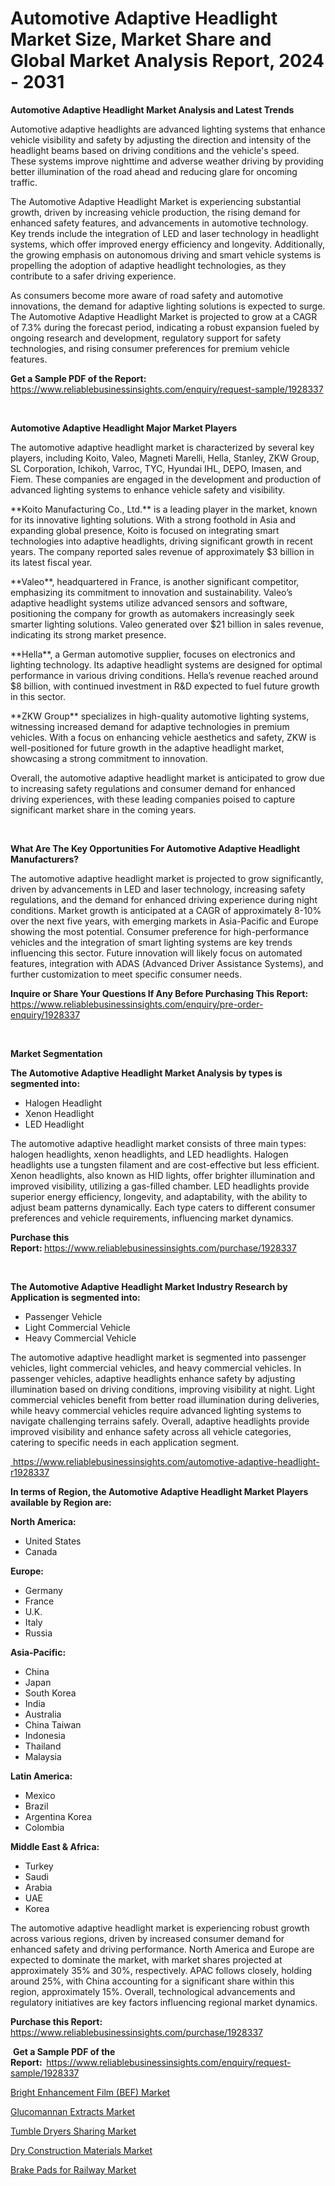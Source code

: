 <p><h1>Automotive Adaptive Headlight Market Size, Market Share and Global Market Analysis Report, 2024 - 2031</h1></p><p><strong>Automotive Adaptive Headlight Market Analysis and Latest Trends</strong></p>
<p><p>Automotive adaptive headlights are advanced lighting systems that enhance vehicle visibility and safety by adjusting the direction and intensity of the headlight beams based on driving conditions and the vehicle's speed. These systems improve nighttime and adverse weather driving by providing better illumination of the road ahead and reducing glare for oncoming traffic.</p><p>The Automotive Adaptive Headlight Market is experiencing substantial growth, driven by increasing vehicle production, the rising demand for enhanced safety features, and advancements in automotive technology. Key trends include the integration of LED and laser technology in headlight systems, which offer improved energy efficiency and longevity. Additionally, the growing emphasis on autonomous driving and smart vehicle systems is propelling the adoption of adaptive headlight technologies, as they contribute to a safer driving experience.</p><p>As consumers become more aware of road safety and automotive innovations, the demand for adaptive lighting solutions is expected to surge. The Automotive Adaptive Headlight Market is projected to grow at a CAGR of 7.3% during the forecast period, indicating a robust expansion fueled by ongoing research and development, regulatory support for safety technologies, and rising consumer preferences for premium vehicle features.</p></p>
<p><strong>Get a Sample PDF of the Report:&nbsp;</strong> <a href="https://www.reliablebusinessinsights.com/enquiry/request-sample/1928337?utm_campaign=57&utm_medium=2&utm_source=Github&utm_content=ia&utm_term=30102024&utm_id=automotive-adaptive-headlight">https://www.reliablebusinessinsights.com/enquiry/request-sample/1928337</a></p>
<p>&nbsp;</p>
<p><strong>Automotive Adaptive Headlight Major Market Players</strong></p>
<p><p>The automotive adaptive headlight market is characterized by several key players, including Koito, Valeo, Magneti Marelli, Hella, Stanley, ZKW Group, SL Corporation, Ichikoh, Varroc, TYC, Hyundai IHL, DEPO, Imasen, and Fiem. These companies are engaged in the development and production of advanced lighting systems to enhance vehicle safety and visibility.</p><p>**Koito Manufacturing Co., Ltd.** is a leading player in the market, known for its innovative lighting solutions. With a strong foothold in Asia and expanding global presence, Koito is focused on integrating smart technologies into adaptive headlights, driving significant growth in recent years. The company reported sales revenue of approximately $3 billion in its latest fiscal year.</p><p>**Valeo**, headquartered in France, is another significant competitor, emphasizing its commitment to innovation and sustainability. Valeo’s adaptive headlight systems utilize advanced sensors and software, positioning the company for growth as automakers increasingly seek smarter lighting solutions. Valeo generated over $21 billion in sales revenue, indicating its strong market presence.</p><p>**Hella**, a German automotive supplier, focuses on electronics and lighting technology. Its adaptive headlight systems are designed for optimal performance in various driving conditions. Hella’s revenue reached around $8 billion, with continued investment in R&D expected to fuel future growth in this sector.</p><p>**ZKW Group** specializes in high-quality automotive lighting systems, witnessing increased demand for adaptive technologies in premium vehicles. With a focus on enhancing vehicle aesthetics and safety, ZKW is well-positioned for future growth in the adaptive headlight market, showcasing a strong commitment to innovation.</p><p>Overall, the automotive adaptive headlight market is anticipated to grow due to increasing safety regulations and consumer demand for enhanced driving experiences, with these leading companies poised to capture significant market share in the coming years.</p></p>
<p>&nbsp;</p>
<p><strong>What Are The Key Opportunities For Automotive Adaptive Headlight Manufacturers?</strong></p>
<p><p>The automotive adaptive headlight market is projected to grow significantly, driven by advancements in LED and laser technology, increasing safety regulations, and the demand for enhanced driving experience during night conditions. Market growth is anticipated at a CAGR of approximately 8-10% over the next five years, with emerging markets in Asia-Pacific and Europe showing the most potential. Consumer preference for high-performance vehicles and the integration of smart lighting systems are key trends influencing this sector. Future innovation will likely focus on automated features, integration with ADAS (Advanced Driver Assistance Systems), and further customization to meet specific consumer needs.</p></p>
<p><strong>Inquire or Share Your Questions If Any Before Purchasing This Report:</strong> <a href="https://www.reliablebusinessinsights.com/enquiry/pre-order-enquiry/1928337?utm_campaign=57&utm_medium=2&utm_source=Github&utm_content=ia&utm_term=30102024&utm_id=automotive-adaptive-headlight">https://www.reliablebusinessinsights.com/enquiry/pre-order-enquiry/1928337</a></p>
<p>&nbsp;</p>
<p><strong>Market Segmentation</strong></p>
<p><strong>The Automotive Adaptive Headlight Market Analysis by types is segmented into:</strong></p>
<p><ul><li>Halogen Headlight</li><li>Xenon Headlight</li><li>LED Headlight</li></ul></p>
<p><p>The automotive adaptive headlight market consists of three main types: halogen headlights, xenon headlights, and LED headlights. Halogen headlights use a tungsten filament and are cost-effective but less efficient. Xenon headlights, also known as HID lights, offer brighter illumination and improved visibility, utilizing a gas-filled chamber. LED headlights provide superior energy efficiency, longevity, and adaptability, with the ability to adjust beam patterns dynamically. Each type caters to different consumer preferences and vehicle requirements, influencing market dynamics.</p></p>
<p><strong>Purchase this Report:&nbsp;</strong><a href="https://www.reliablebusinessinsights.com/purchase/1928337?utm_campaign=57&utm_medium=2&utm_source=Github&utm_content=ia&utm_term=30102024&utm_id=automotive-adaptive-headlight">https://www.reliablebusinessinsights.com/purchase/1928337</a></p>
<p>&nbsp;</p>
<p><strong>The Automotive Adaptive Headlight Market Industry Research by Application is segmented into:</strong></p>
<p><ul><li>Passenger Vehicle</li><li>Light Commercial Vehicle</li><li>Heavy Commercial Vehicle</li></ul></p>
<p><p>The automotive adaptive headlight market is segmented into passenger vehicles, light commercial vehicles, and heavy commercial vehicles. In passenger vehicles, adaptive headlights enhance safety by adjusting illumination based on driving conditions, improving visibility at night. Light commercial vehicles benefit from better road illumination during deliveries, while heavy commercial vehicles require advanced lighting systems to navigate challenging terrains safely. Overall, adaptive headlights provide improved visibility and enhance safety across all vehicle categories, catering to specific needs in each application segment.</p></p>
<p><a href="https://www.reliablebusinessinsights.com/automotive-adaptive-headlight-r1928337?utm_campaign=57&utm_medium=2&utm_source=Github&utm_content=ia&utm_term=30102024&utm_id=automotive-adaptive-headlight">&nbsp;https://www.reliablebusinessinsights.com/automotive-adaptive-headlight-r1928337</a></p>
<p><strong>In terms of Region, the Automotive Adaptive Headlight Market Players available by Region are:</strong></p>
<p>
    <p> <strong> North America: </strong>
        <ul>
            <li>United States</li>
            <li>Canada</li>
        </ul>
        </p> 
    <p> <strong> Europe: </strong>
        <ul>
            <li>Germany</li>
            <li>France</li>
            <li>U.K.</li>
            <li>Italy</li>
            <li>Russia</li>
        </ul>
        </p> 
    <p> <strong> Asia-Pacific: </strong>
        <ul>
            <li>China</li>
            <li>Japan</li>
            <li>South Korea</li>
            <li>India</li>
            <li>Australia</li>
            <li>China Taiwan</li>
            <li>Indonesia</li>
            <li>Thailand</li>
            <li>Malaysia</li>
        </ul>
        </p> 
    <p> <strong> Latin America: </strong>
        <ul>
            <li>Mexico</li>
            <li>Brazil</li>
            <li>Argentina Korea</li>
            <li>Colombia</li>
        </ul>
        </p> 
    <p> <strong> Middle East & Africa: </strong>
        <ul>
            <li>Turkey</li>
            <li>Saudi</li>
            <li>Arabia</li>
            <li>UAE</li>
            <li>Korea</li>
        </ul>
    </p>
    </p>
<p><p>The automotive adaptive headlight market is experiencing robust growth across various regions, driven by increased consumer demand for enhanced safety and driving performance. North America and Europe are expected to dominate the market, with market shares projected at approximately 35% and 30%, respectively. APAC follows closely, holding around 25%, with China accounting for a significant share within this region, approximately 15%. Overall, technological advancements and regulatory initiatives are key factors influencing regional market dynamics.</p></p>
<p><strong>Purchase this Report: </strong><a href="https://www.reliablebusinessinsights.com/purchase/1928337?utm_campaign=57&utm_medium=2&utm_source=Github&utm_content=ia&utm_term=30102024&utm_id=automotive-adaptive-headlight">https://www.reliablebusinessinsights.com/purchase/1928337</a></p>
<p>&nbsp;<strong>Get a Sample PDF of the Report:&nbsp;&nbsp;</strong><a href="https://www.reliablebusinessinsights.com/enquiry/request-sample/1928337?utm_campaign=57&utm_medium=2&utm_source=Github&utm_content=ia&utm_term=30102024&utm_id=automotive-adaptive-headlight">https://www.reliablebusinessinsights.com/enquiry/request-sample/1928337</a></p>
<p><strong></strong></p>
<p><p><a href="https://www.linkedin.com/pulse/strategic-roadmap-global-bright-enhancement-film-bef-ael2c?utm_campaign=57&utm_medium=2&utm_source=Github&utm_content=ia&utm_term=30102024&utm_id=automotive-adaptive-headlight">Bright Enhancement Film (BEF) Market</a></p><p><a href="https://www.linkedin.com/pulse/future-glucomannan-extracts-market-global-forecast-trends-kqqte?utm_campaign=57&utm_medium=2&utm_source=Github&utm_content=ia&utm_term=30102024&utm_id=automotive-adaptive-headlight">Glucomannan Extracts Market</a></p><p><a href="https://issuu.com/reportprime-2/docs/tumble-dryers-sharing-market-size-2_00f175daebb619?utm_campaign=57&utm_medium=2&utm_source=Github&utm_content=ia&utm_term=30102024&utm_id=automotive-adaptive-headlight">Tumble Dryers Sharing Market</a></p><p><a href="https://github.com/lourdestd6bs/Market-Research-Report-List-1/blob/main/dry-construction-materials-market.md?utm_campaign=57&utm_medium=2&utm_source=Github&utm_content=ia&utm_term=30102024&utm_id=automotive-adaptive-headlight">Dry Construction Materials Market</a></p><p><a href="https://github.com/tenoreduwagley4rt/Market-Research-Report-List-1/blob/main/brake-pads-for-railway-market.md?utm_campaign=57&utm_medium=2&utm_source=Github&utm_content=ia&utm_term=30102024&utm_id=automotive-adaptive-headlight">Brake Pads for Railway Market</a></p></p>